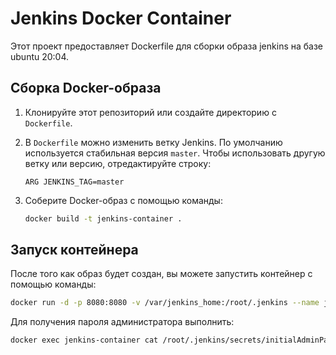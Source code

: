 # Jenkins Docker Container

Этот проект предоставляет Dockerfile для сборки образа jenkins на базе ubuntu 20:04.

## Сборка Docker-образа

1. Клонируйте этот репозиторий или создайте директорию с `Dockerfile`.

2. В `Dockerfile` можно изменить ветку Jenkins. По умолчанию используется стабильная версия `master`. Чтобы использовать другую ветку или версию, отредактируйте строку:

   ```
   ARG JENKINS_TAG=master
   ```
3. Соберите Docker-образ с помощью команды:

    ```bash
    docker build -t jenkins-container .
    ```


## Запуск контейнера

После того как образ будет создан, вы можете запустить контейнер с помощью команды:

```bash
docker run -d -p 8080:8080 -v /var/jenkins_home:/root/.jenkins --name jenkins-container jenkins-container
```

Для получения пароля администратора выполнить:

```bash
docker exec jenkins-container cat /root/.jenkins/secrets/initialAdminPassword
```
